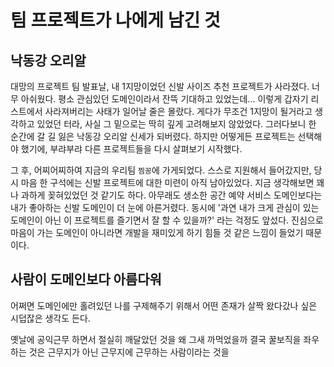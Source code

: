 # 팀 프로젝트가 나에게 남긴 것
## 낙동강 오리알
대망의 프로젝트 팀 발표날, 내 1지망이었던 신발 사이즈 추천 프로젝트가 사라졌다.
너무 아쉬웠다.
평소 관심있던 도메인이라서 잔뜩 기대하고 있었는데...
이렇게 갑자기 리스트에서 사라져버리는 사태가 일어날 줄은 몰랐다.
게다가 무조건 1지망이 될거라고 생각하고 있었던 터라, 사실 그 밑으로는 딱히 깊게 고려해보지 않았었다.
그러다보니 한 순간에 갈 길 잃은 낙동강 오리알 신세가 되버렸다.
하지만 어떻게든 프로젝트는 선택해야 했기에, 부랴부랴 다른 프로젝트들을 다시 살펴보기 시작했다. 

그 후, 어찌어찌하여 지금의 우리팀 `찜꽁`에 가게되었다.
스스로 지원해서 들어갔지만, 당시 마음 한 구석에는 신발 프로젝트에 대한 미련이 아직 남아있었다.
지금 생각해보면 꽤나 과하게 꽂혀있었던 것 같기도 하다.
아무래도 생소한 공간 예약 서비스 도메인보다는 내가 좋아하는 신발 도메인이 더 눈에 아른거렸다.
동시에 '과연 내가 크게 관심이 있는 도메인이 아닌 이 프로젝트를 즐기면서 잘 할 수 있을까?' 라는 걱정도 앞섰다.
진심으로 마음이 가는 도메인이 아니라면 개발을 재미있게 하기 힘들 것 같은 느낌이 들었기 때문이다.

## 사람이 도메인보다 아름다워
어쩌면 도메인에만 홀려있던 나를 구제해주기 위해서 어떤 존재가 살짝 왔다갔나 싶은 시덥잖은 생각도 든다.

옛날에 공익근무 하면서 절실히 깨달았던 것을 왜 그새 까먹었을까
결국 꿀보직을 좌우하는 것은 근무지가 아닌 근무지에 근무하는 사람이라는 것을


